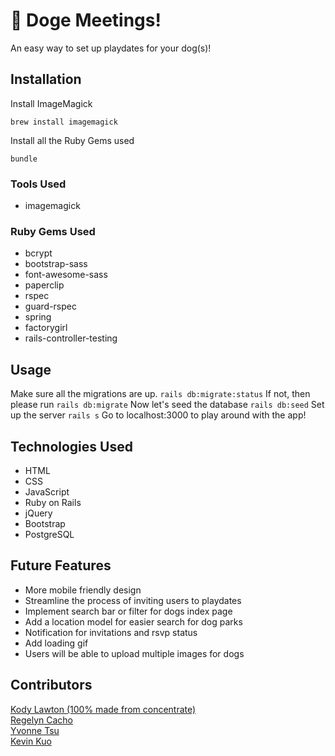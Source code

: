 # 🐾 Doge Meetings!

An easy way to set up playdates for your dog(s)!

## Installation
Install ImageMagick

`brew install imagemagick`

Install all the Ruby Gems used

`bundle`

### Tools Used
* imagemagick

### Ruby Gems Used
* bcrypt
* bootstrap-sass
* font-awesome-sass
* paperclip
* rspec
* guard-rspec
* spring
* factorygirl
* rails-controller-testing

## Usage
Make sure all the migrations are up.
`rails db:migrate:status`
If not, then please run
`rails db:migrate`
Now let's seed the database
`rails db:seed`
Set up the server
`rails s`
Go to localhost:3000 to play around with the app!

## Technologies Used
* HTML
* CSS
* JavaScript
* Ruby on Rails
* jQuery
* Bootstrap
* PostgreSQL

## Future Features
* More mobile friendly design
* Streamline the process of inviting users to playdates
* Implement search bar or filter for dogs index page
* Add a location model for easier search for dog parks
* Notification for invitations and rsvp status
* Add loading gif
* Users will be able to upload multiple images for dogs

## Contributors
[Kody Lawton (100% made from concentrate)](https://github.com/klawton1) <br />
[Regelyn Cacho](https://github.com/rccacho) <br />
[Yvonne Tsu](https://github.com/tsuyy) <br />
[Kevin Kuo](https://github.com/kkuo57) <br />
